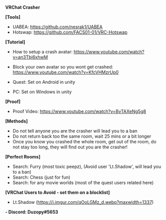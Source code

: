 <b>VRChat Crasher</b><br>

<b>[Tools]</b><br>
- UABEA: https://github.com/nesrak1/UABEA
- Hotswap: https://github.com/FACS01-01/VRC-Hotswap

<b>[Tutorial]</b><br>
- How to setup a crash avatar: https://www.youtube.com/watch?v=an3Tbj6xhwM<br>
- Block your own avatar so you wont get crashed: https://www.youtube.com/watch?v=KfcVHMzrUp0<br>

- Quest: Set on Android in unity
- PC: Set on Windows in unity

<b>[Proof]</b><br>

- Proof Video: https://www.youtube.com/watch?v=BvTAXeNg5g8

<b>[Methods]</b><br>
- Do not tell anyone you are the crasher will lead you to a ban
- Do not return back too the same room, wait 25 mins or a bit longer
- Once you know you crashed the whole room, get out of the room, do not stay too long, they will find out you are the crasher!

<b>[Perfect Rooms]</b>
- Search: Furry (most toxic peepz), (Avoid user 'Lt.Shadow', will lead you to a ban) 
- Search: Chess (just for fun)
- Search: for any movie worlds (most of the quest users related here)

<b>[VRChat Users to Avoid - set them on a blocklist]</b>
- Lt.Shadow (https://i.imgur.com/qOoLGMz_d.webp?maxwidth=1337)

<b>- Discord: Duzopy#5653</b>
